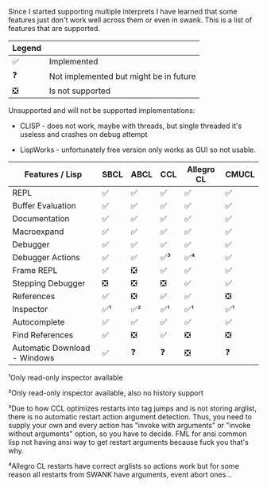 Since I started supporting multiple interprets I have learned that some features just don't work well across them or even in swank. 
This is a list of features that are supported.

| Legend |                                        |
|--------|----------------------------------------|
| ✅️     | Implemented                            |
| ❓      | Not implemented but might be in future |
| ❎      | Is not supported                       |

Unsupported and will not be supported implementations:

* CLISP - does not work, maybe with threads, but single threaded it's useless and crashes on debug attempt

* LispWorks - unfortunately free version only works as GUI so not usable. 

| Features / Lisp              | SBCL | ABCL | CCL  | Allegro CL | CMUCL |
|------------------------------|------|------|------|------------|-------|
| REPL                         | ✅️   | ✅️   | ✅️   | ✅️         | ✅️    |
| Buffer Evaluation            | ✅️   | ✅️   | ✅️   | ✅️         | ✅️    |
| Documentation                | ✅    | ✅    | ✅️   | ✅️         | ✅️    |
| Macroexpand                  | ✅    | ✅    | ✅️   | ✅️         | ✅️    |
| Debugger                     | ✅    | ✅    | ✅️   | ✅          | ✅     |
| Debugger Actions             | ✅    | ✅    | ✅️³️ | ✅⁴         | ✅     |
| Frame REPL                   | ✅    | ❎    | ✅️   | ✅          | ✅     |
| Stepping Debugger            | ❎    | ❎    | ❎    | ✅          | ✅     |
| References                   | ✅    | ❎    | ✅️   | ✅️         | ❎     |
| Inspector                    | ✅¹   | ✅²   | ✅️¹  | ✅️¹        | ✅️¹   |
| Autocomplete                 | ✅    | ✅    | ✅    | ✅          | ✅     |
| Find References              | ✅    | ❎    | ✅️   | ❎          | ❎     |
| Automatic Download - Windows | ✅    | ❓    | ❓    | ❎          | ❓     |

¹Only read-only inspector available

²Only read-only inspector available, also no history support

³️Due to how CCL optimizes restarts into tag jumps and is not storing arglist, 
there is no automatic restart action argument detection. 
Thus, you need to supply your own and every action has "invoke with arguments" or "invoke without arguments"
option, so you have to decide. FML for ansi common lisp not having ansi way to get restart
arguments because fuck you that's why. 

⁴Allegro CL restarts have correct arglists so actions work but for some reason all restarts from SWANK have arguments,
event abort ones... 